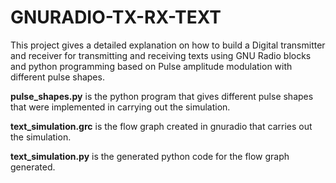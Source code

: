 # GNURADIO-TX-RX-TEXT
This project gives a detailed explanation on how to build a Digital transmitter and receiver for transmitting and receiving texts using GNU Radio blocks and python programming based on Pulse amplitude modulation with different pulse shapes. 


**pulse_shapes.py** is the python program that gives different pulse shapes that were implemented in carrying out the simulation.

**text_simulation.grc** is the flow graph created in gnuradio that carries out the simulation.

**text_simulation.py** is the generated python code for the flow graph generated.

